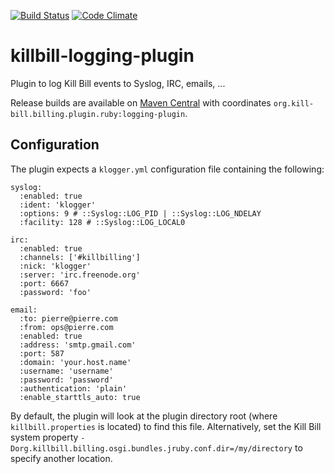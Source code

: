 [![Build Status](https://travis-ci.org/killbill/killbill-logging-plugin.png)](https://travis-ci.org/killbill/killbill-logging-plugin)
[![Code Climate](https://codeclimate.com/github/killbill/killbill-logging-plugin.png)](https://codeclimate.com/github/killbill/killbill-logging-plugin)

killbill-logging-plugin
=======================

Plugin to log Kill Bill events to Syslog, IRC, emails, ...

Release builds are available on [Maven Central](http://search.maven.org/#search%7Cga%7C1%7Cg%3A%22org.kill-bill.billing.plugin.ruby%22%20AND%20a%3A%22logging-plugin%22) with coordinates `org.kill-bill.billing.plugin.ruby:logging-plugin`.

Configuration
-------------

The plugin expects a `klogger.yml` configuration file containing the following:

```
syslog:
  :enabled: true
  :ident: 'klogger'
  :options: 9 # ::Syslog::LOG_PID | ::Syslog::LOG_NDELAY
  :facility: 128 # ::Syslog::LOG_LOCAL0

irc:
  :enabled: true
  :channels: ['#killbilling']
  :nick: 'klogger'
  :server: 'irc.freenode.org'
  :port: 6667
  :password: 'foo'

email:
  :to: pierre@pierre.com
  :from: ops@pierre.com
  :enabled: true
  :address: 'smtp.gmail.com'
  :port: 587
  :domain: 'your.host.name'
  :username: 'username'
  :password: 'password'
  :authentication: 'plain'
  :enable_starttls_auto: true
```

By default, the plugin will look at the plugin directory root (where `killbill.properties` is located) to find this file.
Alternatively, set the Kill Bill system property `-Dorg.killbill.billing.osgi.bundles.jruby.conf.dir=/my/directory` to specify another location.
